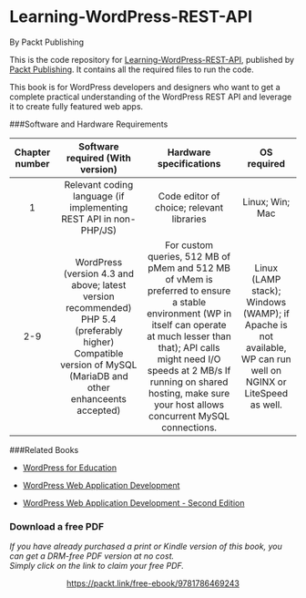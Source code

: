 


# Learning-WordPress-REST-API
By Packt Publishing

This is the code repository for [Learning-WordPress-REST-API](https://www.packtpub.com/web-development/learning-wordpress-rest-api?utm_source=github&utm_medium=repository&utm_campaign=9781786469243), published by [Packt Publishing](https://www.packtpub.com/). It contains all the required files to run the code.

This book is for WordPress developers and designers who want to get a complete practical understanding of the WordPress REST API and leverage it to create fully featured web apps.


###Software and Hardware Requirements

| Chapter number | Software required (With version) | Hardware specifications | OS required |
|:--------------:|:--------------------------------:|:-----------------------:|:-----------:|
| 1 | Relevant coding language (if implementing REST API in non-PHP/JS) | Code editor of choice; relevant libraries | Linux; Win; Mac |
| 2-9 | WordPress (version 4.3 and above; latest version recommended) PHP 5.4 (preferably higher) Compatible version of MySQL (MariaDB and other enhanceents accepted) | For custom queries, 512 MB of pMem and 512 MB of vMem is preferred to ensure a stable environment (WP in itself can operate at much lesser than that); API calls might need I/O speeds at 2 MB/s If running on shared hosting, make sure your host allows concurrent MySQL connections. | Linux (LAMP stack); Windows (WAMP); if Apache is not available, WP can run well on NGINX or LiteSpeed as well. |

###Related Books

* [WordPress for Education](https://www.packtpub.com/web-development/wordpress-education?utm_source=github&utm_medium=repository&utm_campaign=9781849518208)

* [WordPress Web Application Development](https://www.packtpub.com/web-development/wordpress-web-application-development?utm_source=github&utm_medium=repository&utm_campaign=9781783280759)

* [WordPress Web Application Development - Second Edition](https://www.packtpub.com/application-development/wordpress-web-application-development-second-edition?utm_source=github&utm_medium=repository&utm_campaign=9781782174394)
### Download a free PDF

 <i>If you have already purchased a print or Kindle version of this book, you can get a DRM-free PDF version at no cost.<br>Simply click on the link to claim your free PDF.</i>
<p align="center"> <a href="https://packt.link/free-ebook/9781786469243">https://packt.link/free-ebook/9781786469243 </a> </p>